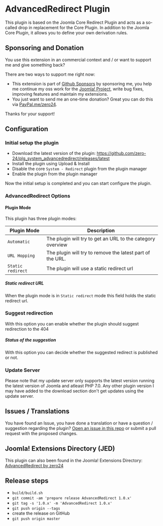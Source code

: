 # AdvancedRedirect Plugin

This plugin is based on the Joomla Core Redirect Plugin and acts as a so-called drop in replacement for the Core Plugin. In addition to the Joomla Core Plugin, it allows you to define your own derivation rules.

## Sponsoring and Donation

You use this extension in an commercial context and / or want to support me and give something back?

There are two ways to support me right now:
- This extension is part of [Github Sponsors](https://github.com/sponsors/zero-24/) by sponsoring me, you help me continue my oss work for the [Joomla! Project](https://volunteers.joomla.org/joomlers/248-tobias-zulauf), write bug fixes, improving features and maintain my extensions.
- You just want to send me an one-time donation? Great you can do this via [PayPal.me/zero24](https://www.paypal.me/zero24).

Thanks for your support!

## Configuration

### Initial setup the plugin

- Download the latest version of the plugin: https://github.com/zero-24/plg_system_advancedredirect/releases/latest
- Install the plugin using Upload & Install
- Disable the core `System - Redirect` plugin from the plugin manager
- Enable the plugin from the plugin manager

Now the initial setup is completed and you can start configure the plugin.

### AdvancedRedirect Options

#### Plugin Mode

This plugin has three plugin modes:

| Plugin Mode       |     Description     |
|-------------------|---------------------|
| `Automatic`       | The plugin will try to get an URL to the category overview |
| `URL Hopping`     | The plugin will try to remove the latest part of the URL. |
| `Static redirect` | The plugin will use a static redirect url |

##### Static redirect URL

When the plugin mode is in `Static redirect` mode this field holds the static redirect url.

### Suggest redirection

With this option you can enable whether the plugin should suggest redirection to the 404

##### Status of the suggestion

With this option you can decide whether the suggested redirect is published or not.

### Update Server

Please note that my update server only supports the latest version running the latest version of Joomla and atleast PHP 7.0.
Any other plugin version I may have added to the download section don't get updates using the update server.

## Issues / Translations

You have found an Issue, you have done a translation or have a question / suggestion regarding the plugin?
[Open an issue in this repo](https://github.com/zero-24/plg_system_advancedredirect/issues/new) or submit a pull request with the proposed changes.

## Joomla! Extensions Directory (JED)

This plugin can also been found in the Joomla! Extensions Directory: [AdvancedRedirect by zero24](https://extensions.joomla.org/extension/site-management/url-redirection/advancedredirect/)

## Release steps

- `build/build.sh`
- `git commit -am 'prepare release AdvancedRedirect 1.0.x'`
- `git tag -s '1.0.x' -m 'AdvancedRedirect 1.0.x'`
- `git push origin --tags`
- create the release on GitHub
- `git push origin master`
